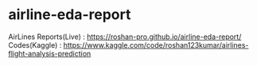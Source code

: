 # airline-eda-report
AirLines Reports(Live) : https://roshan-pro.github.io/airline-eda-report/
Codes(Kaggle) : https://www.kaggle.com/code/roshan123kumar/airlines-flight-analysis-prediction
